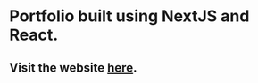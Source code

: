 # Portfolio built using NextJS and React.
## Visit the website [here](https://uixi-vercel.vercel.app).
